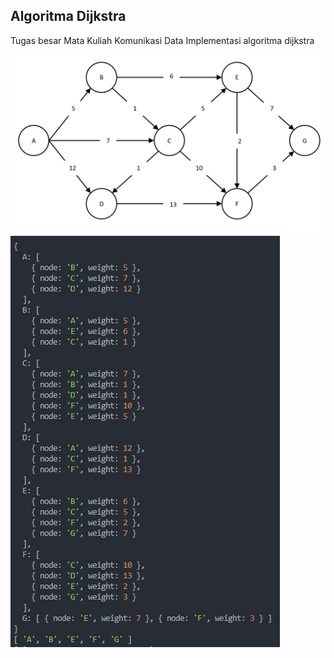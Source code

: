 ## Algoritma Dijkstra

Tugas besar Mata Kuliah Komunikasi Data Implementasi algoritma dijkstra

<img src="Contoh.png">

<img src="Hasil.png">